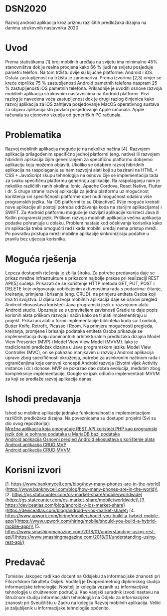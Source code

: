 # DSN2020
Razvoj android aplikacija kroz prizmu različitih predložaka dizajna na danima strukovnih nastavnika 2020

# Uvod
Prema statistikama [1] broj mobilnih uređaja na svijetu ima minimalno 45% stanovništva dok je realna procjena kako 66 % ljudi na svijetu posjeduje pametni telefon. Na tom tržištu dvije su ključne platforme: Android i iOS. Ostala zastupljenost na tržištu je zanemariva. Prema izvorima [2,3] omjer se kreće otprilike 75 % zastupljenosti Android pametnih telefona naspram 25 % zastupljenosti iOS pametnih telefona. Prikladnije je uvoditi osnove razvoja mobilnih aplikacija strukovnim nastavnicima na Android platformi. Prvi razlog je navedena veća zastupljenost dok je drugi razlog činjenica kako razvoj aplikacija za iOS zahtjeva posjedovanje MacOS operativnog sustava za objavu aplikacija što povlači posjedovanje Apple računala. Apple računala su cjenovno skuplja od generičkih PC računala.
# Problematika
Razvoj mobilnih aplikacija moguće je na nekoliko načina [4]. Razvojem aplikacija prilagođenim specifično jednoj platformi (eng. native) ili razvojem hibridnih aplikacija čijim generiranjem za  specifičnu platformu dobijemo aplikaciju koju možemo objaviti. Ukoliko se odabere razvoj hibridnih aplikacija na raspolaganju su nam razvojni alati koji su bazirani na HTML + CSS + JavaScript skupu tehnologija na osnovu čije se implementacija tada za svaku specifičnu platformu generiraju aplikacije. Ra raspolaganju nam je nekoliko različitih ranih okolina: Ionic, Apache Cordova, React Native, Flutter i dr. S druge strane razvoj aplikacija za jednu platformu uz mogućnost korištenja svi specifičnosti platforme opet nudi mogućnost odabira više programskih jezika. Na iOS platformi to su ObjectiveC (Nije moguće kreirati nove aplikacije ali postoji potreba održavanja koda na starijim aplikacijama) i SWIFT. Za Android platformu moguće je razvijati aplikacije koristeći Java ili Kotlin programski jezik. Prilikom razvoja mobilnih aplikacija većina aplikacija podatke pohranjuje u oblaku. Problem nastaje kod očekivanja korisnika kako im aplikacija treba omogućiti rad i kada mobilni uređaj nema pristup mreži. Po povratku pristupa mreži mobilne aplikacije sinkroniziraju podatke u pravilu bez utjecaja korisnika.
# Moguća rješenja
Lepeza dostupnih rješenja je zbilja široka. Za potrebe predavanja daje se prikaz mrežne infrastrukture s prikazom najbolje prakse pri realizaciji REST API[5] sučelja. Prikazati će se korištenje HTTP metoda GET, PUT, POST i DELETE koje odgovaraju uobičajenim aktivnostima rada s podacima: čitanje, kreiranje, primjena i brisanje (eng. CRUD). na primjeru entiteta Osoba koji ima tri svojstva. U dijelu razvoja mobilnih aplikacija daje se osnovi pregled Android ekosustava koristeći Java programski jezik u razvojnom alatu Android studio. Upoznaje se s upraviteljem zavisnosti Gradle te daje popis korisnih alata prilikom razvoja i način kako se ti alati implementiraju u projekt. Prikazani alati u formi implementacije biblioteka koda su: Lombok, Butter Knife, Retrofit, Picasso i Room. Na primjeru mogućnosti pregleda, kreiranja, promjene i brisanja podataka entiteta Osoba prikazuje se implementacija dvaju dominantnih arhitekturalnih predložaka dizajna Model View Presenter (MVP) i Model View View Model (MVVM). Iako je tradicionalni predložak dizajna u Java programskom jeziku Model View Controller (MVC), on se pokazao manjkavim u razvoju Android aplikacija upravo zbog specifičnosti okruženja, potrebe za asinkronim načinom rada i ograničenjima koje osnovni koncepti Android razvoja (životni vijek Activity instance i dr.) donose. MVP se pokazao dao dobra evolucija, međutim zbog kompleksnije implementacije, Google se ipak odlučio implementirati MVVM za koji se predlaže razvoj aplikacija danas.  
# Ishodi predavanja
Ishod su mobilne aplikacije jednake funkcionalnosti s implementacijom različitih predložaka dizajna. Na poveznicama su dostupni projekti (Svi su dio ovog repozitorija):\
[Mrežna aplikacija koja omogućuje REST API koristeći PHP kao programski jezik dok je pohrana podataka u MariaDB bazi podataka](https://github.com/tjakopec/DSN2020/tree/master/RESTAPI)\
[Android aplikacija Osnovni pregled Android ekosustava s korištenje alata](https://github.com/tjakopec/DSN2020/tree/master/ALATI)\
[Android aplikacija CRUD MVP](https://github.com/tjakopec/DSN2020/tree/master/MVPCRUD)\
[Android aplikacija CRUD MVVM](https://github.com/tjakopec/DSN2020/tree/master/MVVMCRUD)

# Korisni izvori
[1. https://www.bankmycell.com/blog/how-many-phones-are-in-the-world](https://www.bankmycell.com/blog/how-many-phones-are-in-the-world)\
[2. https://gs.statcounter.com/os-market-share/mobile/worldwide](https://gs.statcounter.com/os-market-share/mobile/worldwide)\
[3. https://deviceatlas.com/blog/android-v-ios-market-share](https://deviceatlas.com/blog/android-v-ios-market-share)\
[4. https://www.upwork.com/hiring/mobile/should-you-build-a-hybrid-mobile-app/](https://www.upwork.com/hiring/mobile/should-you-build-a-hybrid-mobile-app/)\
[5. https://www.smashingmagazine.com/2018/01/understanding-using-rest-api/](https://www.smashingmagazine.com/2018/01/understanding-using-rest-api/)

# Predavač
Tomislav Jakopec radi kao docent na Odsjeku za informacijske znanosti pri Filozofskom fakultetu Osijek. Voditelj je Dvopredmetnog diplomskog studija informacijske tehnologije. Nositelj je kolegija vezanih uz informacijske tehnologije u društvenom području. Kao vanjski suradnik izvodi nastavu na Stručnom studiju informacijskih tehnologija na Odjelu za informacijske znanosti pri Sveučilištu u Zadru na kolegiju Razvoj mobilnih aplikacija. Veliki je zaljubljenik u informacijske tehnologije općenito.